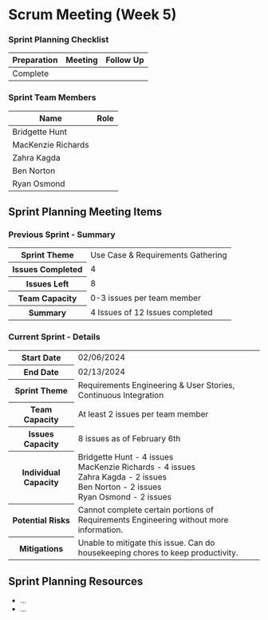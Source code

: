 # Scrum Meeting (Week 5)

### Sprint Planning Checklist
| Preparation | Meeting | Follow Up |
| --- | --- | --- |
| Complete | | | 

### Sprint Team Members
| Name | Role |
| --- | --- |
| Bridgette Hunt | |
| MacKenzie Richards | |
| Zahra Kagda | |
| Ben Norton | |
| Ryan Osmond | |

## Sprint Planning Meeting Items

### Previous Sprint - Summary
<table>
  <tr>
    <th>Sprint Theme</th>
    <td>Use Case & Requirements Gathering</td>
  </tr>
  <tr>
    <th>Issues Completed</th>
    <td>4</td>
  </tr>
  <tr>
    <th>Issues Left</th>
    <td>8</td>
  </tr>
  <tr>
    <th>Team Capacity</th>
    <td>0-3 issues per team member</td>
  </tr>
  <tr>
    <th>Summary</th>
    <td>4 Issues of 12 Issues completed</td>
  </tr>
</table>

### Current Sprint - Details
<table>
  <tr>
    <th>Start Date</th>
    <td>02/06/2024</td>
  </tr>
  <tr>
    <th>End Date</th>
    <td>02/13/2024</td>
  </tr>
  <tr>
    <th>Sprint Theme</th>
    <td>Requirements Engineering & User Stories, Continuous Integration</td>
  </tr>
  <tr>
    <th>Team Capacity</th>
    <td>At least 2 issues per team member</td>
  </tr>
  <tr>
    <th>Issues Capacity</th>
    <td>8 issues as of February 6th</td>
  </tr>
  <tr>
    <th>Individual Capacity</th>
    <td>
      Bridgette Hunt - 4 issues<br>
      MacKenzie Richards - 4 issues<br>
      Zahra Kagda - 2 issues<br>
      Ben Norton - 2 issues<br>
      Ryan Osmond - 2 issues
    </td>
  </tr>
  <tr>
    <th>Potential Risks</th>
    <td>Cannot complete certain portions of Requirements Engineering without more information.</td>
  </tr>
  <tr>
    <th>Mitigations</th>
    <td>Unable to mitigate this issue. Can do housekeeping chores to keep productivity.</td>
  </tr>
</table>

## Sprint Planning Resources
- ...
- ...
